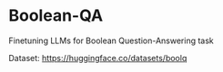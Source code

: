 # Boolean-QA

Finetuning LLMs for Boolean Question-Answering task

Dataset: https://huggingface.co/datasets/boolq
